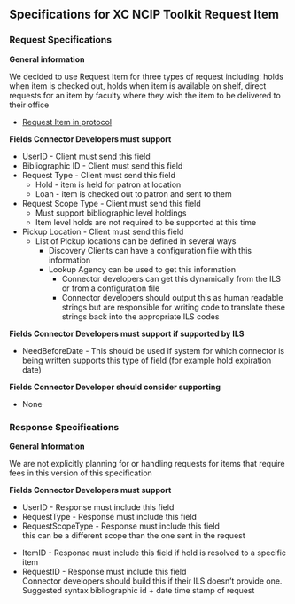 ## Specifications for XC NCIP Toolkit Request Item ##

### Request Specifications ###

**General information**

We decided to use Request Item for three types of request including: holds when item is checked out, holds when item is available on shelf, direct requests for an item by faculty where they wish the item to be delivered to their office

  * [Request Item in protocol](http://www.niso.org/apps/group_public/download.php/5814/z39-83-1-2008_2_01.pdf#page=35)

**Fields Connector Developers must support**

  * UserID - Client must send this field
  * Bibliographic ID - Client must send this field
  * Request Type - Client must send this field
    * Hold - item is held for patron at location
    * Loan - item is checked out to patron and sent to them
  * Request Scope Type - Client must send this field
    * Must support bibliographic level holdings
    * Item level holds are not required to be supported at this time
  * Pickup Location - Client must send this field
    * List of Pickup locations can be defined in several ways
      * Discovery Clients can have a configuration file with this information
      * Lookup Agency can be used to get this information
        * Connector developers can get this dynamically from the ILS or from a configuration file
        * Connector developers should output this as human readable strings but are responsible for writing code to translate these strings back into the appropriate ILS codes

**Fields Connector Developers must support if supported by ILS**

  * NeedBeforeDate - This should be used if system for which connector is being written supports this type of field (for example hold expiration date)

**Fields Connector Developer should consider supporting**

  * None

### Response Specifications ###

**General Information**

We are not explicitly planning for or handling requests for items that require fees in this version of this specification

**Fields Connector Developers must support**

  * UserID - Response must include this field
  * RequestType - Response must include this field
  * RequestScopeType - Response must include this field <br>this can be a different scope than the one sent in the request<br>
<ul><li>ItemID - Response must include this field if hold is resolved to a specific item<br>
</li><li>RequestID - Response must include this field <br />Connector developers should build this if their ILS doesn’t provide one. Suggested syntax bibliographic id + date time stamp of request